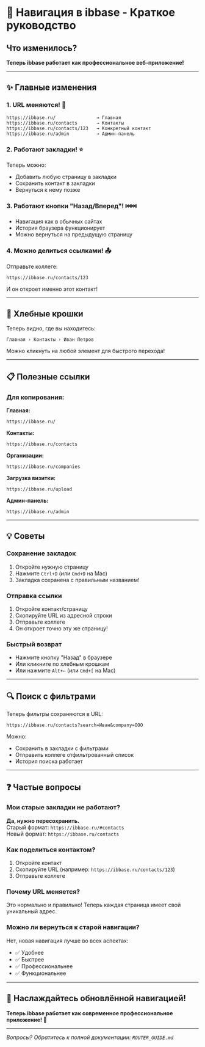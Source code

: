 # 🧭 Навигация в ibbase - Краткое руководство

## Что изменилось?

**Теперь ibbase работает как профессиональное веб-приложение!**

---

## ✨ Главные изменения

### 1. URL меняются! 🔗
```
https://ibbase.ru/               → Главная
https://ibbase.ru/contacts       → Контакты
https://ibbase.ru/contacts/123   → Конкретный контакт
https://ibbase.ru/admin          → Админ-панель
```

### 2. Работают закладки! ⭐
Теперь можно:
- Добавить любую страницу в закладки
- Сохранить контакт в закладки
- Вернуться к нему позже

### 3. Работают кнопки "Назад/Вперед"! ⏮️⏭️
- Навигация как в обычных сайтах
- История браузера функционирует
- Можно вернуться на предыдущую страницу

### 4. Можно делиться ссылками! 📤
Отправьте коллеге:
```
https://ibbase.ru/contacts/123
```
И он откроет именно этот контакт!

---

## 🍞 Хлебные крошки

Теперь видно, где вы находитесь:
```
Главная › Контакты › Иван Петров
```

Можно кликнуть на любой элемент для быстрого перехода!

---

## 📋 Полезные ссылки

### Для копирования:

**Главная:**
```
https://ibbase.ru/
```

**Контакты:**
```
https://ibbase.ru/contacts
```

**Организации:**
```
https://ibbase.ru/companies
```

**Загрузка визитки:**
```
https://ibbase.ru/upload
```

**Админ-панель:**
```
https://ibbase.ru/admin
```

---

## 💡 Советы

### Сохранение закладок
1. Откройте нужную страницу
2. Нажмите `Ctrl+D` (или `Cmd+D` на Mac)
3. Закладка сохранена с правильным названием!

### Отправка ссылки
1. Откройте контакт/страницу
2. Скопируйте URL из адресной строки
3. Отправьте коллеге
4. Он откроет точно эту же страницу!

### Быстрый возврат
- Нажмите кнопку "Назад" в браузере
- Или кликните по хлебным крошкам
- Или нажмите `Alt+←` (или `Cmd+[` на Mac)

---

## 🔍 Поиск с фильтрами

Теперь фильтры сохраняются в URL:
```
https://ibbase.ru/contacts?search=Иван&company=ООО
```

Можно:
- Сохранить в закладки с фильтрами
- Отправить коллеге отфильтрованный список
- История поиска работает

---

## ❓ Частые вопросы

### Мои старые закладки не работают?
**Да, нужно пересохранить.**  
Старый формат: `https://ibbase.ru/#contacts`  
Новый формат: `https://ibbase.ru/contacts`

### Как поделиться контактом?
1. Откройте контакт
2. Скопируйте URL (например: `https://ibbase.ru/contacts/123`)
3. Отправьте коллеге

### Почему URL меняется?
Это нормально и правильно! Теперь каждая страница имеет свой уникальный адрес.

### Можно ли вернуться к старой навигации?
Нет, новая навигация лучше во всех аспектах:
- ✅ Удобнее
- ✅ Быстрее
- ✅ Профессиональнее
- ✅ Функциональнее

---

## 🎉 Наслаждайтесь обновлённой навигацией!

**Теперь ibbase работает как современное профессиональное приложение! 🚀**

---

*Вопросы? Обратитесь к полной документации: `ROUTER_GUIDE.md`*

